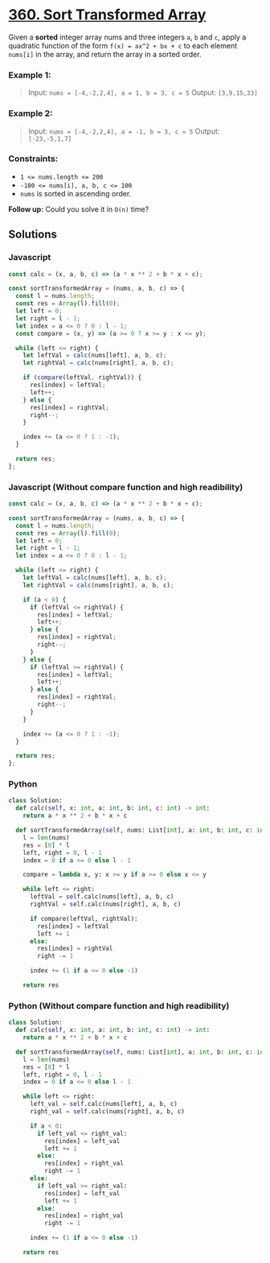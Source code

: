 # [360. Sort Transformed Array](https://leetcode.com/problems/sort-transformed-array/description/)

Given a **sorted** integer array nums and three integers `a`, `b` and `c`, apply a quadratic function of the form `f(x) = ax^2 + bx + c` to each element `nums[i]` in the array, and return the array in a sorted order.


### Example 1:
> Input: `nums = [-4,-2,2,4], a = 1, b = 3, c = 5`
> Output: `[3,9,15,33]`


### Example 2:
> Input: `nums = [-4,-2,2,4], a = -1, b = 3, c = 5`
> Output: `[-23,-5,1,7]`


### Constraints:
- `1 <= nums.length <= 200`
- `-100 <= nums[i], a, b, c <= 100`
- `nums` is sorted in ascending order.


**Follow up:** Could you solve it in `O(n)` time?


## Solutions

### Javascript
```javascript
const calc = (x, a, b, c) => (a * x ** 2 + b * x + c);

const sortTransformedArray = (nums, a, b, c) => {
  const l = nums.length;
  const res = Array(l).fill(0);
  let left = 0;
  let right = l - 1;
  let index = a <= 0 ? 0 : l - 1;
  const compare = (x, y) => (a >= 0 ? x >= y : x <= y);

  while (left <= right) {
    let leftVal = calc(nums[left], a, b, c);
    let rightVal = calc(nums[right], a, b, c);

    if (compare(leftVal, rightVal)) {
      res[index] = leftVal;
      left++;
    } else {
      res[index] = rightVal;
      right--;
    }

    index += (a <= 0 ? 1 : -1);
  }

  return res;
};
```

### Javascript (Without compare function and high readibility)
```javascript
const calc = (x, a, b, c) => (a * x ** 2 + b * x + c);

const sortTransformedArray = (nums, a, b, c) => {
  const l = nums.length;
  const res = Array(l).fill(0);
  let left = 0;
  let right = l - 1;
  let index = a <= 0 ? 0 : l - 1;

  while (left <= right) {
    let leftVal = calc(nums[left], a, b, c);
    let rightVal = calc(nums[right], a, b, c);

    if (a < 0) {
      if (leftVal <= rightVal) {
        res[index] = leftVal;
        left++;
      } else {
        res[index] = rightVal;
        right--;
      }
    } else {
      if (leftVal >= rightVal) {
        res[index] = leftVal;
        left++;
      } else {
        res[index] = rightVal;
        right--;
      }
    }

    index += (a <= 0 ? 1 : -1);
  }

  return res;
};
```

### Python
```python
class Solution:
  def calc(self, x: int, a: int, b: int, c: int) -> int:
    return a * x ** 2 + b * x + c

  def sortTransformedArray(self, nums: List[int], a: int, b: int, c: int) -> List[int]:
    l = len(nums)
    res = [0] * l
    left, right = 0, l - 1
    index = 0 if a <= 0 else l - 1

    compare = lambda x, y: x >= y if a >= 0 else x <= y

    while left <= right:
      leftVal = self.calc(nums[left], a, b, c)
      rightVal = self.calc(nums[right], a, b, c)

      if compare(leftVal, rightVal):
        res[index] = leftVal
        left += 1
      else:
        res[index] = rightVal
        right -= 1

      index += (1 if a <= 0 else -1)

    return res
```

### Python (Without compare function and high readibility)
```python
class Solution:
  def calc(self, x: int, a: int, b: int, c: int) -> int:
    return a * x ** 2 + b * x + c

  def sortTransformedArray(self, nums: List[int], a: int, b: int, c: int) -> List[int]:
    l = len(nums)
    res = [0] * l
    left, right = 0, l - 1
    index = 0 if a <= 0 else l - 1

    while left <= right:
      left_val = self.calc(nums[left], a, b, c)
      right_val = self.calc(nums[right], a, b, c)

      if a < 0:
        if left_val <= right_val:
          res[index] = left_val
          left += 1
        else:
          res[index] = right_val
          right -= 1
      else:
        if left_val >= right_val:
          res[index] = left_val
          left += 1
        else:
          res[index] = right_val
          right -= 1

      index += (1 if a <= 0 else -1)

    return res
```